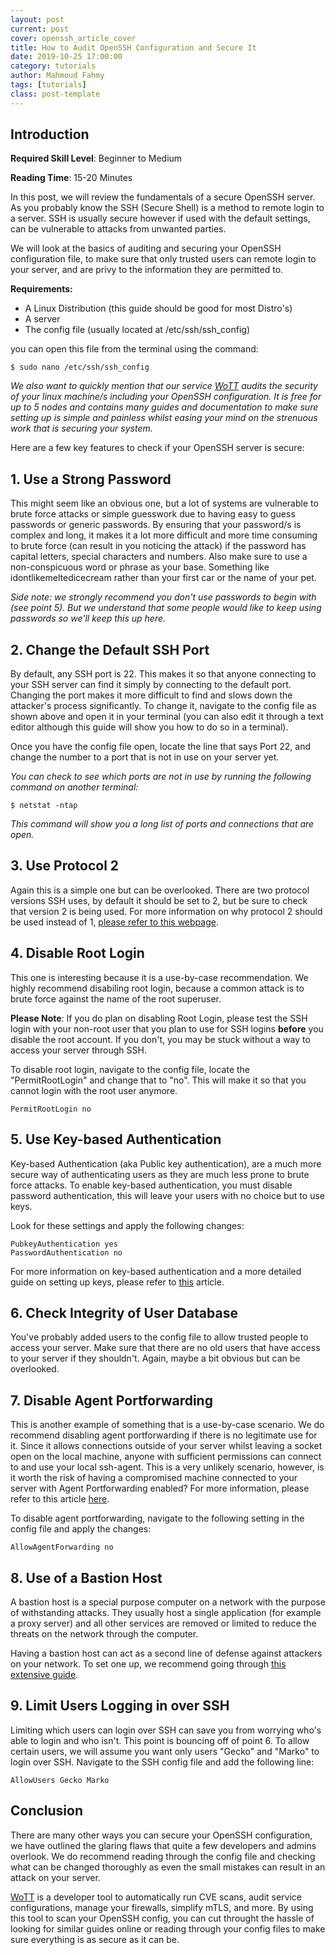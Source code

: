 ```yaml
---
layout: post
current: post
cover: openssh_article_cover 
title: How to Audit OpenSSH Configuration and Secure It
date: 2019-10-25 17:00:00
category: tutorials
author: Mahmoud Fahmy
tags: [tutorials]
class: post-template
---
```



## Introduction

**Required Skill Level**: Beginner to Medium

**Reading Time**: 15-20 Minutes

In this post, we will review the fundamentals of a secure OpenSSH server. As you probably know the SSH (Secure Shell) is a method to remote login to a server. SSH is usually secure however if used with the default settings, can be vulnerable to attacks from unwanted parties. 

We will look at the basics of auditing and securing your OpenSSH configuration file, to make sure that only trusted users can remote login to your server, and are privy to the information they are permitted to.

**Requirements:**
* A Linux Distribution (this guide should be good for most Distro's)
* A server
* The config file (usually located at /etc/ssh/ssh_config)

you can open this file from the terminal using the command:

~~~
$ sudo nano /etc/ssh/ssh_config
~~~

*We also want to quickly mention that our service [WoTT](https://wott.io/) audits the security of your linux machine/s including your OpenSSH configuration. It is free for up to 5 nodes and contains many guides and documentation to make sure setting up is simple and painless whilst easing your mind on the strenuous work that is securing your system.*

Here are a few key features to check if your OpenSSH server is secure:

## 1. Use a Strong Password

This might seem like an obvious one, but a lot of systems are vulnerable to brute force attacks or simple guesswork due to having easy to guess passwords or generic passwords. By ensuring that your password/s is complex and long, it makes it a lot more difficult and more time consuming to brute force (can result in you noticing the attack) if the password has capital letters, special characters and numbers. Also make sure to use a non-conspicuous word or phrase as your base. Something like idontlikemeltedicecream rather than your first car or the name of your pet.

*Side note: we strongly recommend you don't use passwords to begin with (see point 5). But we understand that some people would like to keep using passwords so we'll keep this up here.*

## 2. Change the Default SSH Port

By default, any SSH port is 22. This makes it so that anyone connecting to your SSH server can find it simply by connecting to the default port. Changing the port makes it more difficult to find and slows down the attacker's process significantly. To change it, navigate to the config file as shown above and open it in your terminal (you can also edit it through a text editor although this guide will show you how to do so in a terminal). 

Once you have the config file open, locate the line that says Port 22, and change the number to a port that is not in use on your server yet.

*You can check to see which ports are not in use by running the following command on another terminal:*

~~~
$ netstat -ntap
~~~

*This command will show you a long list of ports and connections that are open.*

## 3. Use Protocol 2

Again this is a simple one but can be overlooked. There are two protocol versions SSH uses, by default it should be set to 2, but be sure to check that version 2 is being used. For more information on why protocol 2 should be used instead of 1, [please refer to this webpage](http://www.snailbook.com/faq/ssh-1-vs-2.auto.html).

## 4. Disable Root Login

This one is interesting because it is a use-by-case recommendation. We highly recommend disabiling root login, because a common attack is to brute force against the name of the root superuser. 

**Please Note**: If you do plan on disabling Root Login, please test the SSH login with your non-root user that you plan to use for SSH logins **before** you disable the root account. If you don't, you may be stuck without a way to access your server through SSH.

To disable root login, navigate to the config file, locate the "PermitRootLogin" and change that to "no". This will make it so that you cannot login with the root user anymore.

~~~
PermitRootLogin no
~~~


## 5. Use Key-based Authentication

Key-based Authentication (aka Public key authentication), are a much more secure way of authenticating users as they are much less prone to brute force attacks. To enable key-based authentication, you must disable password authentication, this will leave your users with no choice but to use keys.

Look for these settings and apply the following changes:

~~~
PubkeyAuthentication yes
PasswordAuthentication no
~~~

For more information on key-based authentication and a more detailed guide on setting up keys, please refer to [this](https://linux-audit.com/using-ssh-keys-instead-of-passwords/) article.


## 6. Check Integrity of User Database

You've probably added users to the config file to allow trusted people to access your server. Make sure that there are no old users that have access to your server if they shouldn't. Again, maybe a bit obvious but can be overlooked.

## 7. Disable Agent Portforwarding

This is another example of something that is a use-by-case scenario. We do recommend disabling agent portforwarding if there is no legitimate use for it. Since it allows connections outside of your server whilst leaving a socket open on the local machine, anyone with sufficient permissions can connect to and use your local ssh-agent. This is a very unlikely scenario, however, is it worth the risk of having a compromised machine connected to your server with Agent Portforwarding enabled? For more information, please refer to this article [here](https://heipei.io/2015/02/26/SSH-Agent-Forwarding-considered-harmful/).

To disable agent portforwarding, navigate to the following setting in the config file and apply the changes:

~~~
AllowAgentForwarding no
~~~

## 8. Use of a Bastion Host

A bastion host is a special purpose computer on a network with the purpose of withstanding attacks. They usually host a single application (for example a proxy server) and all other services are removed or limited to reduce the threats on the network through the computer. 

Having a bastion host can act as a second line of defense against attackers on your network. To set one up, we recommend going through [this extensive guide](https://blog.scottlowe.org/2015/11/21/using-ssh-bastion-host/).

## 9. Limit Users Logging in over SSH

Limiting which users can login over SSH can save you from worrying who's able to login and who isn't. This point is bouncing off of point 6. To allow certain users, we will assume you want only users "Gecko" and "Marko" to login over SSH. Navigate to the SSH config file and add the following line:

~~~
AllowUsers Gecko Marko
~~~

## Conclusion

There are many other ways you can secure your OpenSSH configuration, we have outlined the glaring flaws that quite a few developers and admins overlook. We do recommend reading through the config file and checking what can be changed thoroughly as even the small mistakes can result in an attack on your server.

[WoTT](https://wott.io/) is a developer tool to automatically run CVE scans, audit service configurations, manage your firewalls, simplify mTLS, and more. By using this tool to scan your OpenSSH config, you can cut throught the hassle of looking for similar guides online or reading through your config files to make sure everything is as secure as it can be.
